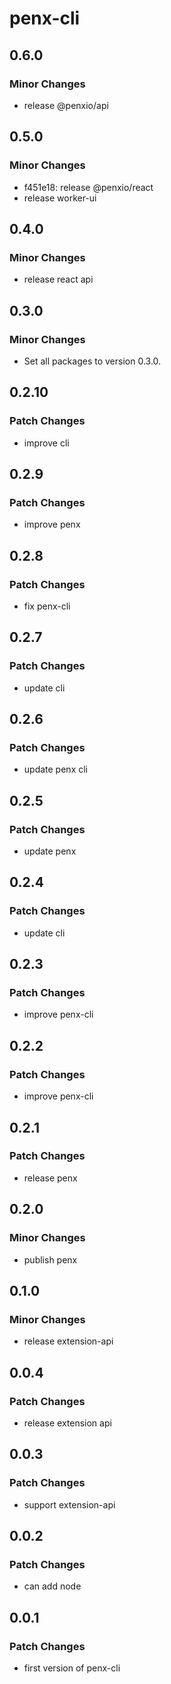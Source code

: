 # penx-cli

## 0.6.0

### Minor Changes

- release @penxio/api

## 0.5.0

### Minor Changes

- f451e18: release @penxio/react
- release worker-ui

## 0.4.0

### Minor Changes

- release react api

## 0.3.0

### Minor Changes

- Set all packages to version 0.3.0.

## 0.2.10

### Patch Changes

- improve cli

## 0.2.9

### Patch Changes

- improve penx

## 0.2.8

### Patch Changes

- fix penx-cli

## 0.2.7

### Patch Changes

- update cli

## 0.2.6

### Patch Changes

- update penx cli

## 0.2.5

### Patch Changes

- update penx

## 0.2.4

### Patch Changes

- update cli

## 0.2.3

### Patch Changes

- improve penx-cli

## 0.2.2

### Patch Changes

- improve penx-cli

## 0.2.1

### Patch Changes

- release penx

## 0.2.0

### Minor Changes

- publish penx

## 0.1.0

### Minor Changes

- release extension-api

## 0.0.4

### Patch Changes

- release extension api

## 0.0.3

### Patch Changes

- support extension-api

## 0.0.2

### Patch Changes

- can add node

## 0.0.1

### Patch Changes

- first version of penx-cli
